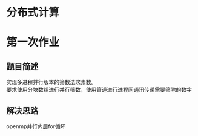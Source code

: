# 分布式计算
# 第一次作业
## 题目简述
实现多进程并行版本的筛数法求素数。  
要求使用分块数组进行并行筛数，使用管道进行进程间通讯传递需要筛除的数字
## 解决思路
openmp并行内层for循环